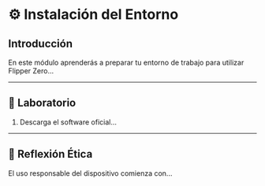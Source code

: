 # ⚙️ Instalación del Entorno

## Introducción
En este módulo aprenderás a preparar tu entorno de trabajo para utilizar Flipper Zero...

---
## 🧪 Laboratorio
1. Descarga el software oficial...

---
## 🤔 Reflexión Ética
El uso responsable del dispositivo comienza con...
